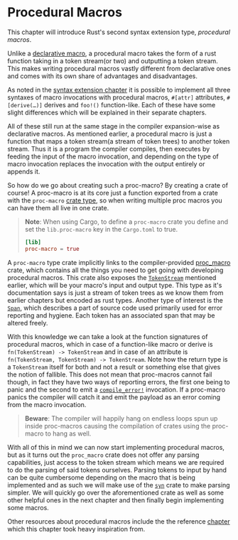 # Procedural Macros

This chapter will introduce Rust's second syntax extension type, *procedural macros*.

Unlike a [declarative macro](./decl-macros.md), a procedural macro takes the form of a rust function taking in a token stream(or two) and outputting a token stream.
This makes writing procedural macros vastly different from declarative ones and comes with its own share of advantages and disadvantages.

As noted in the [syntax extension chapter](./syntax-extensions/ast.md) it is possible to implement all three syntaxes of macro invocations with procedural macros, `#[attr]` attributes, `#[derive(…)]` derives and `foo!()` function-like. Each of these have some slight differences which will be explained in their separate chapters.

All of these still run at the same stage in the compiler expansion-wise as declarative macros.
As mentioned earlier, a procedural macro is just a function that maps a token stream(a stream of token trees) to another token stream.
Thus it is a program the compiler compiles, then executes by feeding the input of the macro invocation, and depending on the type of macro invocation replaces the invocation with the output entirely or appends it.

So how do we go about creating such a proc-macro? By creating a crate of course!
A proc-macro is at its core just a function exported from a crate with the `proc-macro` [crate type](https://doc.rust-lang.org/reference/linkage.html), so when writing multiple proc macros you can have them all live in one crate.

> **Note**: When using Cargo, to define a `proc-macro` crate you define and set the `lib.proc-macro` key in the `Cargo.toml` to true.
> ```toml
> [lib]
> proc-macro = true
> ```

A `proc-macro` type crate implicitly links to the compiler-provided [proc_macro](https://doc.rust-lang.org/proc_macro/index.html) crate, which contains all the things you need to get going with developing procedural macros.
This crate also exposes the [`TokenStream`](https://doc.rust-lang.org/proc_macro/struct.TokenStream.html) mentioned earlier, which will be your macro's input and output type.
This type as it's documentation says is just a stream of token trees as we know them from earlier chapters but encoded as rust types.
Another type of interest is the [`Span`](https://doc.rust-lang.org/proc_macro/struct.Span.html), which describes a part of source code used primarily used for error reporting and hygiene. Each token has an associated span that may be altered freely.

With this knowledge we can take a look at the function signatures of procedural macros, which in case of a function-like macro or derive is `fn(TokenStream) -> TokenStream` and in case of an attribute is `fn(TokenStream, TokenStream) -> TokenStream`.
Note how the return type is a `TokenStream` itself for both and not a result or something else that gives the notion of fallible.
This does not mean that proc-macros cannot fail though, in fact they have two ways of reporting errors, the first one being to panic and the second to emit a [`compile_error!`](https://doc.rust-lang.org/std/macro.compile_error.html) invocation.
If a proc-macro panics the compiler will catch it and emit the payload as an error coming from the macro invocation.

> **Beware**: The compiler will happily hang on endless loops spun up inside proc-macros causing the compilation of crates using the proc-macro to hang as well.


With all of this in mind we can now start implementing procedural macros, but as it turns out the `proc_macro` crate does not offer any parsing capabilities, just access to the token stream which means we are required to do the parsing of said tokens ourselves.
Parsing tokens to input by hand can be quite cumbersome depending on the macro that is being implemented and as such we will make use of the [`syn`](https://docs.rs/syn/*/syn/) crate to make parsing simpler.
We will quickly go over the aforementioned crate as well as some other helpful ones in the next chapter and then finally begin implementing some macros.

Other resources about procedural macros include the the reference [chapter](https://doc.rust-lang.org/reference/procedural-macros.html) which this chapter took heavy inspiration from.

